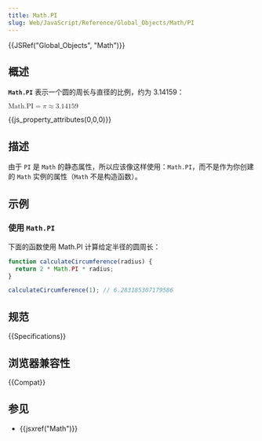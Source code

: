 ```yaml
---
title: Math.PI
slug: Web/JavaScript/Reference/Global_Objects/Math/PI
---
```


{{JSRef("Global_Objects", "Math")}}

## 概述

**`Math.PI`** 表示一个圆的周长与直径的比例，约为 3.14159：

<math><semantics><mrow><mstyle mathvariant="monospace"><mi>Math.PI</mi></mstyle><mo>=</mo><mi>π</mi><mo>≈</mo><mn>3.14159</mn></mrow><annotation encoding="TeX">\mathtt{\mi{Math.PI}} = \pi \approx 3.14159</annotation></semantics></math>

{{js_property_attributes(0,0,0)}}

## 描述

由于 `PI` 是 `Math` 的静态属性，所以应该像这样使用：`Math.PI`，而不是作为你创建的 `Math` 实例的属性（`Math` 不是构造函数）。

## 示例

### 使用 `Math.PI`

下面的函数使用 Math.PI 计算给定半径的圆周长：

```js
function calculateCircumference(radius) {
  return 2 * Math.PI * radius;
}

calculateCircumference(1); // 6.283185307179586
```

## 规范

{{Specifications}}

## 浏览器兼容性

{{Compat}}

## 参见

- {{jsxref("Math")}}
